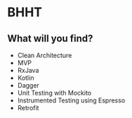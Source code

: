 # BHHT

## What will you find?
* Clean Architecture
* MVP
* RxJava
* Kotlin
* Dagger
* Unit Testing with Mockito
* Instrumented Testing using Espresso
* Retrofit

